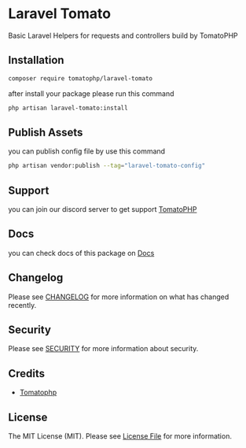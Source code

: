 # Laravel Tomato

Basic Laravel Helpers for requests and controllers build by TomatoPHP

## Installation

```bash
composer require tomatophp/laravel-tomato
```
after install your package please run this command

```bash
php artisan laravel-tomato:install
```

## Publish Assets

you can publish config file by use this command

```bash
php artisan vendor:publish --tag="laravel-tomato-config"
```

## Support

you can join our discord server to get support [TomatoPHP](https://discord.gg/Xqmt35Uh)

## Docs

you can check docs of this package on [Docs](https://docs.tomatophp.com/plugins/laravel-package-generator)

## Changelog

Please see [CHANGELOG](CHANGELOG.md) for more information on what has changed recently.

## Security

Please see [SECURITY](SECURITY.md) for more information about security.

## Credits

- [Tomatophp](mailto:info@3x1.io)

## License

The MIT License (MIT). Please see [License File](LICENSE.md) for more information.

